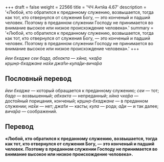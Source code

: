 +++
draft = false
weight = 22566
title = 'ЧЧ Антйа 4.67'
description = '«Любой, кто обратился к преданному служению, возвышается, тогда как тот, кто отвернулся от служения Богу, — это конченый и падший человек. Поэтому в преданном служении Господу не принимается во внимание высокое или низкое происхождение человека».'
summary = '«Любой, кто обратился к преданному служению, возвышается, тогда как тот, кто отвернулся от служения Богу, — это конченый и падший человек. Поэтому в преданном служении Господу не принимается во внимание высокое или низкое происхождение человека».'
+++

_йеи бхадже сеи бад̣а, абхакта — хӣна, чха̄ра  
кр̣шн̣а-бхаджане на̄хи джа̄ти-кула̄ди-вича̄ра_

## Пословный перевод

_йеи_ _бхадже_ — который обращается к преданному служению; _сеи_ — тот; _бад̣а_ — возвышенный; _абхакта_ — непреданный; _хӣна_ _чха̄ра_ — достойный порицания, конченый; _кр̣шн̣а_\-_бхаджане_ — в преданном служении; _на̄хи_ — нет; _джа̄ти_ — касты; _кула_ — рода; _а̄ди_ — и так далее; _вича̄ра_ — соображений.

## Перевод

**«Любой, кто обратился к преданному служению, возвышается, тогда как тот, кто отвернулся от служения Богу, — это конченый и падший человек. Поэтому в преданном служении Господу не принимается во внимание высокое или низкое происхождение человека».**
